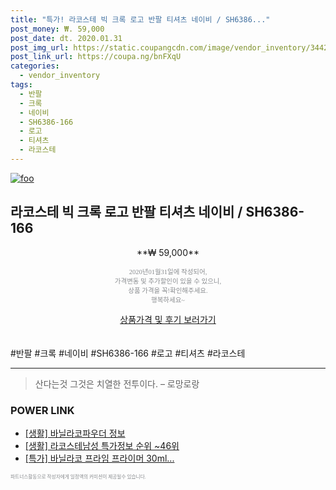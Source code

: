 ```yaml
--- 
title: "특가! 라코스테 빅 크록 로고 반팔 티셔츠 네이비 / SH6386..." 
post_money: ₩. 59,000 
post_date: dt. 2020.01.31 
post_img_url: https://static.coupangcdn.com/image/vendor_inventory/3442/919452ac07fc791ae283f93784289373a1453d156d7b288956bcf5f163bc.jpg 
post_link_url: https://coupa.ng/bnFXqU 
categories: 
  - vendor_inventory 
tags: 
  - 반팔 
  - 크록 
  - 네이비 
  - SH6386-166 
  - 로고 
  - 티셔츠 
  - 라코스테 
--- 
```

[![foo](https://static.coupangcdn.com/image/vendor_inventory/3442/919452ac07fc791ae283f93784289373a1453d156d7b288956bcf5f163bc.jpg)](https://coupa.ng/bnFXqU) 

## 라코스테 빅 크록 로고 반팔 티셔츠 네이비 / SH6386-166 
<p style="text-align: center;">**₩ 59,000**</p> 
<p style="text-align: center;"><span style="color: #898c8f; font-family: Georgia,Times,serif; font-size: 0.75em;">2020년01월31일에 작성되어, <br>가격변동 및 추가할인이 있을 수 있으니,<br> 상품 가격을 꼭!확인해주세요.<br>행복하세요~</span> 
</p>	 
<div markdown="0" style="text-align: center;"><a href="https://coupa.ng/bnFXqU" class="btn btn--success">상품가격 및 후기 보러가기</a></div> 
<br><br> 
  #반팔 #크록 #네이비 #SH6386-166 #로고 #티셔츠 #라코스테 
<hr> 

> 산다는것 그것은 치열한 전투이다.  – 로망로랑 


### POWER LINK

* <a href="https://blog.naver.com/fasyy4321/221769563981" target="_blank"> [생활] 바닐라코파우더 정보 </a>
* <a href="https://blog.naver.com/sakai111/221781230174" target="_blank"> [생활] 라코스테남성 특가정보 순위 ~46위</a>
* <a href="https://blog.naver.com/an0733/221786837411" target="_blank">[특가] 바닐라코 프라임 프라이머 30ml...</a>

<span style="color: #898c8f; font-family: Georgia,Times,serif; font-size: 0.55em;">파트너스활동으로 작성자에게 일정액의 커미션이 제공될수 있습니다.</span> 
